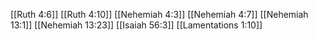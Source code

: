 [[Ruth 4:6]]
[[Ruth 4:10]]
[[Nehemiah 4:3]]
[[Nehemiah 4:7]]
[[Nehemiah 13:1]]
[[Nehemiah 13:23]]
[[Isaiah 56:3]]
[[Lamentations 1:10]]
